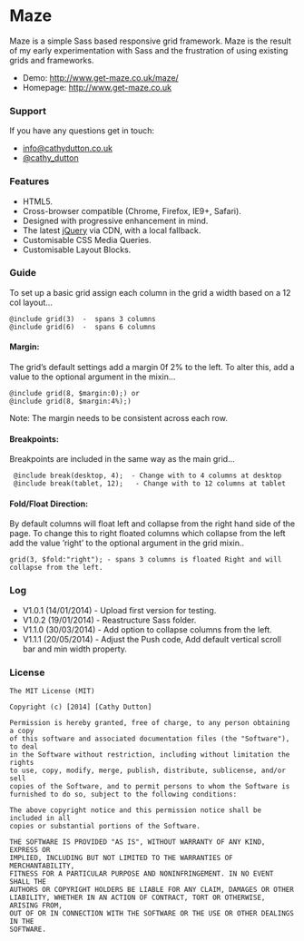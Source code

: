# Maze


Maze is a simple Sass based responsive grid framework. Maze is the result of my early experimentation with Sass and the frustration of using existing grids and frameworks.

* Demo: http://www.get-maze.co.uk/maze/
* Homepage: http://www.get-maze.co.uk


### Support
If you have any questions get in touch:

-   [info@cathydutton.co.uk](mailto:info@cathydutton.co.uk)
-   [@cathy_dutton](http://twitter.com/cathy_dutton)


### Features

* HTML5.
* Cross-browser compatible (Chrome, Firefox, IE9+, Safari).
* Designed with progressive enhancement in mind.
* The latest [jQuery](http://jquery.com/) via CDN, with a local fallback.
* Customisable CSS Media Queries.
* Customisable Layout Blocks.


### Guide

To set up a basic grid assign each column in the grid a width based on a 12 col layout…
```
@include grid(3)  -  spans 3 columns 
@include grid(6)  -  spans 6 columns 
```
#### Margin:

The grid’s default settings add a margin 0f 2% to the left. To alter this, add a value to the optional argument in the mixin…
```
@include grid(8, $margin:0);) or
@include grid(8, $margin:4%);)
```
Note: The margin needs to be consistent across each row.

#### Breakpoints:

Breakpoints are included in the same way as the main grid...
```
 @include break(desktop, 4);  - Change with to 4 columns at desktop
 @include break(tablet, 12);   - Change with to 12 columns at tablet
```
#### Fold/Float Direction:

By default columns will float left and collapse from the right hand side of the page. To change this to right floated columns which collapse from the left add the value ’right’ to the optional argument in the grid mixin..
```
grid(3, $fold:"right"); - spans 3 columns is floated Right and will collapse from the left.
```
### Log

* V1.0.1 (14/01/2014) - Upload first version for testing.
* V1.0.2 (19/01/2014) - Reastructure Sass folder.
* V1.1.0 (30/03/2014) - Add option to collapse columns from the left.
* V1.1.1 (20/05/2014) - Adjust the Push code, Add default vertical scroll bar and min width property.

### License
```
The MIT License (MIT)

Copyright (c) [2014] [Cathy Dutton]

Permission is hereby granted, free of charge, to any person obtaining a copy
of this software and associated documentation files (the "Software"), to deal
in the Software without restriction, including without limitation the rights
to use, copy, modify, merge, publish, distribute, sublicense, and/or sell
copies of the Software, and to permit persons to whom the Software is
furnished to do so, subject to the following conditions:

The above copyright notice and this permission notice shall be included in all
copies or substantial portions of the Software.

THE SOFTWARE IS PROVIDED "AS IS", WITHOUT WARRANTY OF ANY KIND, EXPRESS OR
IMPLIED, INCLUDING BUT NOT LIMITED TO THE WARRANTIES OF MERCHANTABILITY,
FITNESS FOR A PARTICULAR PURPOSE AND NONINFRINGEMENT. IN NO EVENT SHALL THE
AUTHORS OR COPYRIGHT HOLDERS BE LIABLE FOR ANY CLAIM, DAMAGES OR OTHER
LIABILITY, WHETHER IN AN ACTION OF CONTRACT, TORT OR OTHERWISE, ARISING FROM,
OUT OF OR IN CONNECTION WITH THE SOFTWARE OR THE USE OR OTHER DEALINGS IN THE
SOFTWARE.

